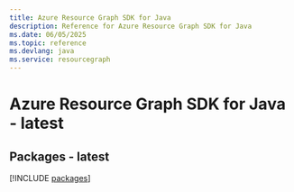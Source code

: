 ```yaml
---
title: Azure Resource Graph SDK for Java
description: Reference for Azure Resource Graph SDK for Java
ms.date: 06/05/2025
ms.topic: reference
ms.devlang: java
ms.service: resourcegraph
---
```

# Azure Resource Graph SDK for Java - latest
## Packages - latest
[!INCLUDE [packages](resource-graph-index.md)]
